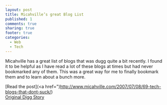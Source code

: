 ```yaml
---
layout: post
title: Micahville’s great Blog List
published: 1
comments: true
sharing: true
footer: true
categories:
  - Web
  - Tech
---
```

Micahville has a great list of blogs that was dugg quite a bit
recently. I found it to be helpful as I have read a lot of these blogs
at times but had never bookmarked any of them. This was a great way
for me to finally bookmark them and to learn about a bunch more.

[Read the post](<a href=")http://www.micahville.com/2007/07/08/69-tech-blogs-that-dont-suck/)<br />
[Original Digg Story](http://digg.com/tech_news/69_Tech_Blogs_That_Don_t_Suck)

